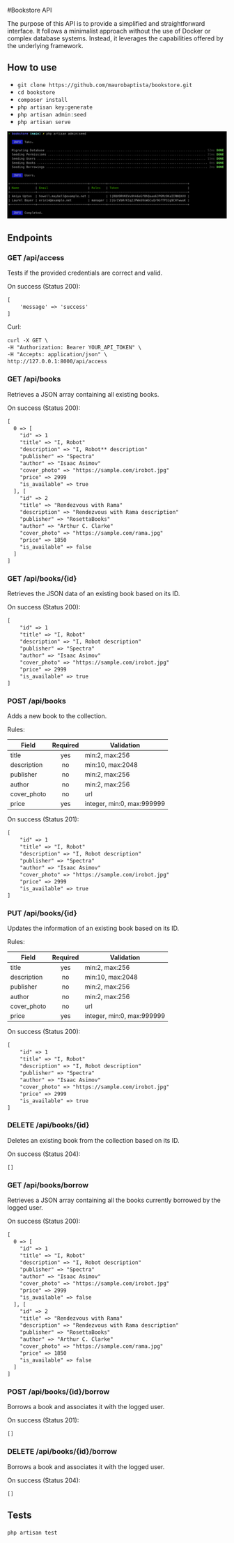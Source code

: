 #Bookstore API

The purpose of this API is to provide a simplified and straightforward interface. It follows a minimalist approach without the use of Docker or complex database systems. Instead, it leverages the capabilities offered by the underlying framework.

## How to use

- `git clone https://github.com/maurobaptista/bookstore.git`
- `cd bookstore`
- `composer install`
- `php artisan key:generate`
- `php artisan admin:seed`
- `php artisan serve`

![Seed Result](seed.png)

## Endpoints

### GET /api/access

Tests if the provided credentials are correct and valid.

On success (Status 200):
```
[
    'message' => 'success'
]
```

Curl:
```
curl -X GET \
-H "Authorization: Bearer YOUR_API_TOKEN" \
-H "Accepts: application/json" \
http://127.0.0.1:8000/api/access
```
### GET /api/books

Retrieves a JSON array containing all existing books.

On success (Status 200):
```
[
  0 => [
    "id" => 1
    "title" => "I, Robot"
    "description" => "I, Robot** description"
    "publisher" => "Spectra"
    "author" => "Isaac Asimov"
    "cover_photo" => "https://sample.com/irobot.jpg"
    "price" => 2999
    "is_available" => true
  ], [
    "id" => 2
    "title" => "Rendezvous with Rama"
    "description" => "Rendezvous with Rama description"
    "publisher" => "RosettaBooks"
    "author" => "Arthur C. Clarke"
    "cover_photo" => "https://sample.com/rama.jpg"
    "price" => 1850
    "is_available" => false
  ]
]
```

### GET /api/books/{id}

Retrieves the JSON data of an existing book based on its ID.

On success (Status 200):
```
[
    "id" => 1
    "title" => "I, Robot"
    "description" => "I, Robot description"
    "publisher" => "Spectra"
    "author" => "Isaac Asimov"
    "cover_photo" => "https://sample.com/irobot.jpg"
    "price" => 2999
    "is_available" => true
]
```

### POST /api/books

Adds a new book to the collection.

Rules:

| Field | Required | Validation |
|---|:---:|---|
| title | yes | min:2, max:256 |
| description | no | min:10, max:2048 |
| publisher | no | min:2, max:256 |
| author | no | min:2, max:256 |
| cover_photo | no  | url |
| price | yes | integer, min:0, max:999999 |

On success (Status 201):
```
[
    "id" => 1
    "title" => "I, Robot"
    "description" => "I, Robot description"
    "publisher" => "Spectra"
    "author" => "Isaac Asimov"
    "cover_photo" => "https://sample.com/irobot.jpg"
    "price" => 2999
    "is_available" => true
]
```

### PUT /api/books/{id}

Updates the information of an existing book based on its ID.

Rules:

| Field | Required | Validation |
|---|:---:|---|
| title | yes | min:2, max:256 |
| description | no | min:10, max:2048 |
| publisher | no | min:2, max:256 |
| author | no | min:2, max:256 |
| cover_photo | no  | url |
| price | yes | integer, min:0, max:999999 |

On success (Status 200):
```
[
    "id" => 1
    "title" => "I, Robot"
    "description" => "I, Robot description"
    "publisher" => "Spectra"
    "author" => "Isaac Asimov"
    "cover_photo" => "https://sample.com/irobot.jpg"
    "price" => 2999
    "is_available" => true
]
```

### DELETE /api/books/{id}

Deletes an existing book from the collection based on its ID.

On success (Status 204):
```
[]
```

### GET /api/books/borrow

Retrieves a JSON array containing all the books currently borrowed by the logged user.

On success (Status 200):
```
[
  0 => [
    "id" => 1
    "title" => "I, Robot"
    "description" => "I, Robot description"
    "publisher" => "Spectra"
    "author" => "Isaac Asimov"
    "cover_photo" => "https://sample.com/irobot.jpg"
    "price" => 2999
    "is_available" => false
  ], [
    "id" => 2
    "title" => "Rendezvous with Rama"
    "description" => "Rendezvous with Rama description"
    "publisher" => "RosettaBooks"
    "author" => "Arthur C. Clarke"
    "cover_photo" => "https://sample.com/rama.jpg"
    "price" => 1850
    "is_available" => false
  ]
]
```

### POST /api/books/{id}/borrow

Borrows a book and associates it with the logged user.

On success (Status 201):
```
[]
```

### DELETE /api/books/{id}/borrow

Borrows a book and associates it with the logged user.

On success (Status 204):
```
[]
```

## Tests
`php artisan test`

